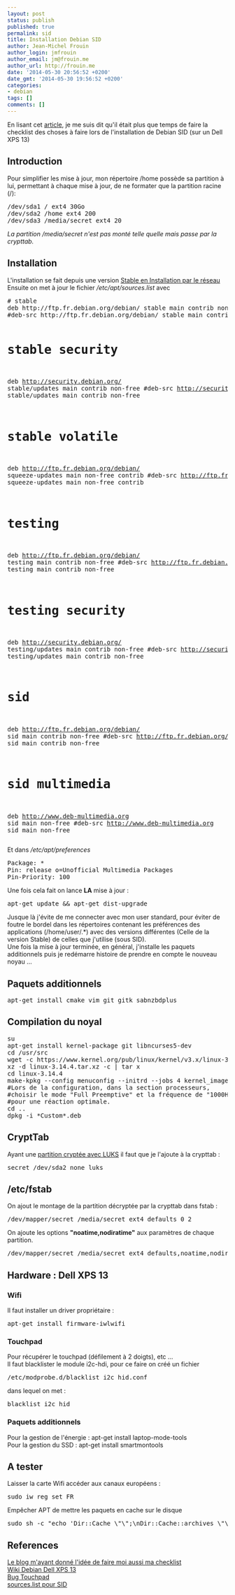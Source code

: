 ```yaml
---
layout: post
status: publish
published: true
permalink: sid
title: Installation Debian SID
author: Jean-Michel Frouin
author_login: jmfrouin
author_email: jm@frouin.me
author_url: http://frouin.me
date: '2014-05-30 20:56:52 +0200'
date_gmt: '2014-05-30 19:56:52 +0200'
categories:
- debian
tags: []
comments: []
---
```

<p>En lisant cet <a href="http://lehollandaisvolant.net/linux/mintchklst/" target="_blank">article</a>, je me suis dit qu'il était plus que temps de faire la checklist des choses à faire lors de l'installation de Debian SID (sur un Dell XPS 13)</p>
<!--more-->
<h2>Introduction</h2>
<p>Pour simplifier les mise à jour, mon répertoire /home possède sa partition à lui, permettant à chaque mise à jour, de ne formater que la partition racine (/):</p>
<pre class="brush:shell">
/dev/sda1 / ext4 30Go
/dev/sda2 /home ext4 200
/dev/sda3 /media/secret ext4 20
</pre>
<p><i>La partition /media/secret n'est pas monté telle quelle mais passe par la crypttab.</i></p>
<h2>Installation</h2>
<p>L'installation se fait depuis une version <a href="https://www.debian.org/CD/netinst/" target="_blank">Stable en Installation par le réseau</a><br />
Ensuite on met à jour le fichier <i>/etc/apt/sources.list</i> avec</p>
<pre class="brush:shell">
# stable
deb http://ftp.fr.debian.org/debian/ stable main contrib non-free
#deb-src http://ftp.fr.debian.org/debian/ stable main contrib non-free

# stable security
deb http://security.debian.org/ stable/updates main contrib non-free
#deb-src http://security.debian.org/ stable/updates main contrib non-free

# stable volatile
deb http://ftp.fr.debian.org/debian/ squeeze-updates main non-free contrib
#deb-src http://ftp.fr.debian.org/debian/ squeeze-updates main non-free contrib


# testing
deb http://ftp.fr.debian.org/debian/ testing main contrib non-free
#deb-src http://ftp.fr.debian.org/debian/ testing main contrib non-free

# testing security
deb http://security.debian.org/ testing/updates main contrib non-free
#deb-src http://security.debian.org/ testing/updates main contrib non-free


# sid
deb http://ftp.fr.debian.org/debian/ sid main contrib non-free
#deb-src http://ftp.fr.debian.org/debian/ sid main contrib non-free

# sid multimedia
deb http://www.deb-multimedia.org sid main non-free
#deb-src http://www.deb-multimedia.org sid main non-free
</pre>
<p>Et dans <i>/etc/apt/preferences</i></p>
<pre class="brush:shell">
Package: *
Pin: release o=Unofficial Multimedia Packages
Pin-Priority: 100
</pre>
<p>Une fois cela fait on lance <b>LA</b> mise à jour : </p>
<pre class="brush:shell">
apt-get update && apt-get dist-upgrade
</pre>
<p>Jusque là j'évite de me connecter avec mon user standard, pour éviter de foutre le bordel dans les répertoires contenant les préférences des applications (/home/user/.*) avec des versions différentes (Celle de la version Stable) de celles que j'utilise (sous SID).<br />
Une fois la mise à jour terminée, en général, j'installe les paquets additionnels puis je redémarre histoire de prendre en compte le nouveau noyau ...</p>
<h2>Paquets additionnels</h2>
<pre class="brush:shell">
apt-get install cmake vim git gitk sabnzbdplus
</pre>
<h2>Compilation du noyal</h2>
<pre class="brush:shell">
su
apt-get install kernel-package git libncurses5-dev
cd /usr/src
wget -c https://www.kernel.org/pub/linux/kernel/v3.x/linux-3.14.4.tar.xz
xz -d linux-3.14.4.tar.xz -c | tar x
cd linux-3.14.4
make-kpkg --config menuconfig --initrd --jobs 4 kernel_image modules
#Lors de la configuration, dans la section processeurs, 
#choisir le mode "Full Preemptive" et la fréquence de "1000Hz"
#pour une réaction optimale.
cd ..
dpkg -i *Custom*.deb
</pre>
<h2>CryptTab</h2>
<p>Ayant une <a href="http://frouin.me/truecrypt/" target"=_blank">partition cryptée avec LUKS</a> il faut que je l'ajoute à la crypttab :</p>
<pre class="brush:shell">
secret /dev/sda2 none luks
</pre>
<h2>/etc/fstab</h2>
<p>On ajout le montage de la partition décryptée par la crypttab dans fstab :</p>
<pre class="brush:shell">
/dev/mapper/secret /media/secret ext4 defaults 0 2
</pre>
<p>On ajoute les options <b>"noatime,nodiratime"</b> aux paramètres de chaque partition.</p>
<pre class="brush:shell">
/dev/mapper/secret /media/secret ext4 defaults,noatime,nodiratime 0 2
</pre>
<h2>Hardware : Dell XPS 13</h2>
<h3>Wifi</h3>
<p>Il faut installer un driver propriétaire : </p>
<pre class="brush:shell">
apt-get install firmware-iwlwifi
</pre>
<h3>Touchpad</h3>
<p>Pour récupérer le touchpad (défilement à 2 doigts), etc ...<br />
Il faut blacklister le module i2c-hdi, pour ce faire on créé un fichier </p>
<pre class="brush:shell">
/etc/modprobe.d/blacklist_i2c_hid.conf
</pre>
<p>dans lequel on met : </p>
<pre class="brush:shell">
blacklist i2c_hid
</pre>
<h3>Paquets additionnels</h3>
<p>Pour la gestion de l'énergie : apt-get install laptop-mode-tools<br />
Pour la gestion du SSD : apt-get install smartmontools</p>
<h2>A tester</h2>
<p>Laisser la carte Wifi accéder aux canaux européens :</p>
<pre class="brush:shell">
sudo iw reg set FR
</pre>
<p>Empêcher APT de mettre les paquets en cache sur le disque</p>
<pre class="brush:shell">
sudo sh -c "echo 'Dir::Cache \"\";\nDir::Cache::archives \"\";' >> /etc/apt/apt.conf.d/02nocache"
</pre>
<h2>References</h2>
<p><a href="http://lehollandaisvolant.net/linux/mintchklst/" target="_blank">Le blog m'ayant donné l'idée de faire moi aussi ma checklist</a><br />
<a href="https://wiki.debian.org/InstallingDebianOn/Dell/Dell%20XPS%2013" target="_blank">Wiki Debian Dell XPS 13</a><br />
<a href="https://bugs.launchpad.net/ubuntu/+source/xserver-xorg-input-synaptics/+bug/1263319" target="_blank">Bug Touchpad</a><br />
<a href="http://www.isalo.org/wiki.debian-fr/index.php?title=L%27etiquetage_de_paquets_via_le_fichier_/etc/apt/preferences#Sid" target="_blank">sources.list pour SID</a></p>
